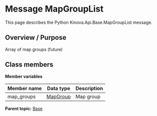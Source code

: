 # Message MapGroupList

This page describes the Python Kinova.Api.Base.MapGroupList message.

## Overview / Purpose

Array of map groups \(future\)

## Class members

 **Member variables** 

|Member name|Data type|Description|
|-----------|---------|-----------|
|map\_groups| [MapGroup](msg_Base_MapGroup.md#)|Map group|

**Parent topic:** [Base](../references/summary_Base.md)

